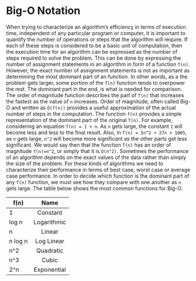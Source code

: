 # Big-O Notation
When trying to characterize an algorithm’s efficiency in terms of execution time, independent of any
particular program or computer, it is important to quantify the number of operations or steps that the
algorithm will require. If each of these steps is considered to be a basic unit of computation, then the
execution time for an algorithm can be expressed as the number of steps required to solve the problem.
This can be done by expressing the number of assignment statements in an algorithm in form of a function
`T(n)`. However, the exact number of assignment statements is not as important as determining the most
dominant part of an function. In other words, as a the problem gets larger, some portion of the `T(n)`
function tends to overpower the rest. The dominant part in the end, is what is needed for comparison.
The order of magnitude function describes the part of `T(n)` that increases the fastest as the value of
`n` increases. Order of magnitude, often called Big-O and written as `O(f(n))` provides a useful
approximation of the actual number of steps in the computation. The function `f(n)` provides a simple
representation of the dominant part of the original `T(n)`. For example, considering an equation
`T(n) = 1 + n`. As `n` gets large, the constant `1` will become less and less to the final result. Also,
in `T(n) = 5n^2 + 27n + 1005`, as `n` gets large, `n^2` will become more significant as the other parts
get less significant. We would say then that the function `T(n)` has an order of magnitude `f(n)=n^2`, or
simply that it is `O(n^2)`. Sometimes the performance of an algorithm depends on the exact values of the
data rather than simply the size of the problem. For these kinds of algorithms we need to characterize
their performance in terms of best case, worst case or average case performance. In order to decide which
function is the dominant part of any `T(n)` function, we must see how they compare with one another as `n`
gets large. The table below shows the most common functions for Big-O.

| f(n)          | Name          |
| ------------- |:-------------:|
| 1             | Constant      |
| log n         | Logarithmic   |
| n             | Linear        |
| n log n       | Log Linear    |
| n^2           | Quadratic     |
| n^3           | Cubic         |
| 2^n           | Exponential   |
